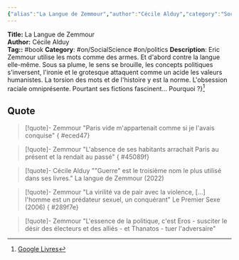 ```yaml
---
{"alias":"La Langue de Zemmour","author":"Cécile Alduy","category":"Social Science","publisher":"Seuil","publish":"2022-02-18","total":64,"isbn":"2021497488 9782021497489","cover_url":"http://books.google.com/books/content?id=9ZReEAAAQBAJ&printsec=frontcover&img=1&zoom=1&edge=curl&source=gbs_api","status":"reading","created":"2023-04-15T12:49:47.127+02:00","dg-publish":true,"permalink":"/sources/contents/cecile-alduy-la-langue-de-zemmour/","dgPassFrontmatter":true,"updated":"2023-05-02T14:49:12.132+02:00"}
---
```


**Title:** La Langue de Zemmour  
**Author:** Cécile Alduy  
**Tag::** #book 
**Category**: #on/SocialScience #on/politics 
**Description**: Eric Zemmour utilise les mots comme des armes. Et d'abord contre la langue elle-même. Sous sa plume, le sens se brouille, les concepts politiques s'inversent, l'ironie et le grotesque attaquent comme un acide les valeurs humanistes. La torsion des mots et de l'histoire y est la norme. L'obsession raciale omniprésente. Pourtant ses fictions fascinent... Pourquoi ?}[^1]

[^1]: [Google Livres](https://books.google.fr/)

## Quote 

> [!quote]- Zemmour
> "Paris vide m'appartenait comme si je l'avais conquise"
{ #eced47}


> [!quote]- Zemmour
> "L'absence de ses habitants arrachait Paris au présent et la rendait au passé"
{ #45089f}


> [!quote]- Cécile Alduy
> ""Guerre" est le troisième nom le plus utilisé dans ses livres." La langue de Zemmour (2022)

> [!quote]- Zemmour
> "La virilité va de pair avec la violence, [...] l'homme est un prédateur sexuel, un conquérant" Le Premier Sexe (2006)
{ #289f7e}



> [!quote]- Zemmour
> "L'essence de la politique, c'est Eros - susciter le désir des électeurs et des alliés - et Thanatos - tuer l'adversaire" 


